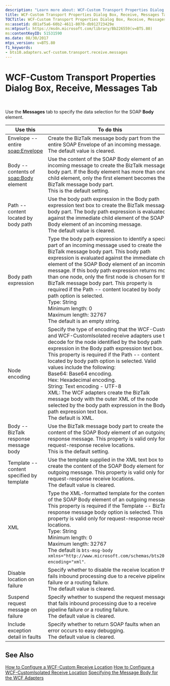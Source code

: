 ```yaml
---
description: "Learn more about: WCF-Custom Transport Properties Dialog Box, Receive, Messages Tab"
title: WCF-Custom Transport Properties Dialog Box, Receive, Messages Tab
TOCTitle: WCF-Custom Transport Properties Dialog Box, Receive, Messages Tab
ms:assetid: d81af5a6-60b2-4611-8070-db912723429e
ms:mtpsurl: https://msdn.microsoft.com/library/Bb226559(v=BTS.80)
ms:contentKeyID: 51531590
ms.date: 08/30/2017
mtps_version: v=BTS.80
f1_keywords:
- bts10.adapters.wcf-custom.transport.receive.messages
---
```


# WCF-Custom Transport Properties Dialog Box, Receive, Messages Tab

 

Use the **Messages** tab to specify the data selection for the SOAP **Body** element.

| Use this | To do this  |
|----------------|--------------------------------------|
| Envelope -- entire <soap:Envelope>        | Create the BizTalk message body part from the entire SOAP Envelope of an incoming message.<br />The default value is cleared. |
| Body -- contents of <soap:Body> element   | Use the content of the SOAP Body element of an incoming message to create the BizTalk message body part. If the Body element has more than one child element, only the first element becomes the BizTalk message body part.<br />This is the default setting. |
| Path -- content located by body path      | Use the body path expression in the Body path expression text box to create the BizTalk message body part. The body path expression is evaluated against the immediate child element of the SOAP Body element of an incoming message.<br />The default value is cleared. |
| Body path expression                      | Type the body path expression to identify a specific part of an incoming message used to create the BizTalk message body part. This body path expression is evaluated against the immediate child element of the SOAP Body element of an incoming message. If this body path expression returns more than one node, only the first node is chosen for the BizTalk message body part. This property is required if the Path -- content located by body path option is selected.<br />Type: String<br />Minimum length: 0<br />Maximum length: 32767<br />The default is an empty string. |
| Node encoding                             | Specify the type of encoding that the WCF-Custom and WCF-CustomIsolated receive adapters use to decode for the node identified by the body path expression in the Body path expression text box. This property is required if the Path -- content located by body path option is selected. Valid values include the following:<br />Base64: Base64 encoding.<br />Hex: Hexadecimal encoding.<br />String: Text encoding - UTF-8<br />XML: The WCF adapters create the BizTalk message body with the outer XML of the node selected by the body path expression in the Body path expression text box.<br />The default is XML. |
| Body -- BizTalk response message body     | Use the BizTalk message body part to create the content of the SOAP Body element of an outgoing response message. This property is valid only for request-response receive locations.<br />This is the default setting.  |
| Template -- content specified by template | Use the template supplied in the XML text box to create the content of the SOAP Body element for an outgoing message. This property is valid only for request-response receive locations.<br />The default value is cleared. |
| XML                                       | Type the XML-formatted template for the content of the SOAP Body element of an outgoing message. This property is required if the Template -- BizTalk response message body option is selected. This property is valid only for request-response receive locations.<br />Type: String<br />Minimum length: 0<br />Maximum length: 32767<br />The default is `bts-msg-body xmlns="http://www.microsoft.com/schemas/bts2007" encoding="xml"`. |
| Disable location on failure               | Specify whether to disable the receive location that fails inbound processing due to a receive pipeline failure or a routing failure.<br />The default value is cleared. |
| Suspend request message on failure        | Specify whether to suspend the request message that fails inbound processing due to a receive pipeline failure or a routing failure.<br />The default value is cleared.<br />|
| Include exception detail in faults        | Specify whether to return SOAP faults when an error occurs to easy debugging.<br />The default value is cleared. |

## See Also

[How to Configure a WCF-Custom Receive Location](https://msdn.microsoft.com/library/bb259941\(v=bts.80\))  
[How to Configure a WCF-CustomIsolated Receive Location](https://msdn.microsoft.com/library/bb226374\(v=bts.80\))  
[Specifying the Message Body for the WCF Adapters](https://msdn.microsoft.com/library/bb226478\(v=bts.80\))
